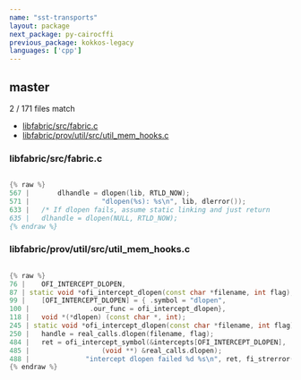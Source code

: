 ```yaml
---
name: "sst-transports"
layout: package
next_package: py-cairocffi
previous_package: kokkos-legacy
languages: ['cpp']
---
```

## master
2 / 171 files match

 - [libfabric/src/fabric.c](#libfabricsrcfabricc)
 - [libfabric/prov/util/src/util_mem_hooks.c](#libfabricprovutilsrcutil_mem_hooksc)

### libfabric/src/fabric.c

```cpp

{% raw %}
567 | 		dlhandle = dlopen(lib, RTLD_NOW);
571 | 			       "dlopen(%s): %s\n", lib, dlerror());
633 | 	/* If dlopen fails, assume static linking and just return
635 | 	dlhandle = dlopen(NULL, RTLD_NOW);
{% endraw %}

```
### libfabric/prov/util/src/util_mem_hooks.c

```cpp

{% raw %}
76 | 	OFI_INTERCEPT_DLOPEN,
87 | static void *ofi_intercept_dlopen(const char *filename, int flag);
99 | 	[OFI_INTERCEPT_DLOPEN] = { .symbol = "dlopen",
100 | 				.our_func = ofi_intercept_dlopen},
118 | 	void *(*dlopen) (const char *, int);
245 | static void *ofi_intercept_dlopen(const char *filename, int flag)
250 | 	handle = real_calls.dlopen(filename, flag);
484 | 	ret = ofi_intercept_symbol(&intercepts[OFI_INTERCEPT_DLOPEN],
485 | 				   (void **) &real_calls.dlopen);
488 | 		       "intercept dlopen failed %d %s\n", ret, fi_strerror(ret));
{% endraw %}

```